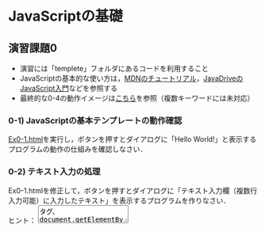# JavaScriptの基礎
## 演習課題0 
- 演習には「templete」フォルダにあるコードを利用すること  
- JavaScriptの基本的な使い方は，[MDNのチュートリアル](https://developer.mozilla.org/ja/docs/Learn/Getting_started_with_the_web/JavaScript_basics)，[JavaDriveのJavaScript入門](https://www.javadrive.jp/javascript/)などを参照する
- 最終的な0-4の動作イメージは[こちら](https://oecu-kozaki-lab.github.io/JS-SPARQL-Exercise/Ex0-4.html)を参照（複数キーワードには未対応）

### 0-1) JavaScriptの基本テンプレートの動作確認 
[Ex0-1.html](https://oecu-kozaki-lab.github.io/JS-SPARQL-Exercise/Ex0-1.html)を実行し，ボタンを押すとダイアログに「Hello World!」と表示するプログラムの動作の仕組みを確認しなさい．

### 0-2) テキスト入力の処理 
Ex0-1.htmlを修正して，ボタンを押すとダイアログに「テキスト入力欄（複数行入力可能）に入力したテキスト」を表示するプログラムを作りなさい．  
ヒント： <textarea>タグ、document.getElementById(入力欄のID).value などを使うとよい.

### 0-3) テキストのWebページへの表示処理 【
Ex0-2.htmlを修正して，ボタンを押すと，開いているWebページの下部（ソースでは`<div id="result_div"></div>`で示された部分）に「テキスト入力欄（複数行入力可能）に入力したテキスト」を表示するプログラムを作りなさい．  
- 複数行入力した際も，正しく改行されるように注意すること
- ボタンを押すたびに，入力内容が「追記する形」で表示される方法も試する 

ヒント：Webページの書き換えには，innerTextやinnerHTMLを使うとよい．  

### 0-4) テキスト入力の処理 
Ex0-3.htmlを修正して，１行分のテキストを入力する「キーワード入力欄」を追加なさい．  
その上で，ボタンを押すと，開いているWebページの下部に表示される「テキスト入力欄（複数行入力可能）に入力したテキスト」中で，「キーワード入力欄」に入力したキーワードが「強調表示」されるプログラムを作りなさい．  
- 強調表示の仕方は，「太字にする」，「背景の色を変える」など，いくつか試すこと
- 複数のキーワードを「半角スペース区切り」で入力し，それぞれのキーワードに一致する箇所を強調表示できるような拡張も行う  

ヒント（使う関数の例）：replaceAll，split，forEachなどを使うとよい．  

